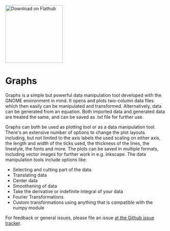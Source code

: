 <a href='https://flathub.org/apps/details/se.sjoerd.DatMan'><img width='180' alt='Download on Flathub' src='https://flathub.org/assets/badges/flathub-badge-en.svg'/></a>

# Graphs

Graphs is a simple but powerful data manipulation tool developed with the GNOME environment in mind. It opens and plots two-column data files which then easily can be manipulated and transformed. Alternatively, data can be generated from an equation. Both imported data and generated data are treated the same, and can be saved as .txt file for further use.

Graphs can both be used as plotting tool or as a data manipulation tool. There's an extensive number of options to change the plot layouts including, but not limited to the axis labels the used scaling on either axis, the length and width of the ticks used, the thickness of the lines, the linestyle, the fonts and more. The plots can be saved in multiple formats, including vector images for further work in e.g. Inkscape. The data manipulation tools
include options like:
  - Selecting and cutting part of the data
  - Translating data
  - Center data
  - Smoothening of data
  - Take the derivative or indefinite integral of your data
  - Fourier Transformations
  - Custom transformations using anything that is compatible with the numpy module

For feedback or general issues, please file an issue [at the Github issue tracker](https://github.com/SjoerdB93/Graphs/issues).
